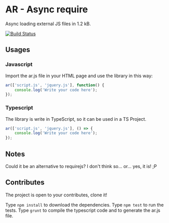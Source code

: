 # AR - Async require

Async loading external JS files in 1.2 kB.

[![Build Status](https://travis-ci.org/MpStyle/ar.svg?branch=master)](https://travis-ci.org/MpStyle/ar)

## Usages

### Javascript

Import the ar.js file in your HTML page and use the library in this way:

```javascript
ar(['script.js', 'jquery.js'], function() {
    console.log('Write your code here');
});
```

### Typescript

The library is write in TypeScript, so it can be used in a TS Project.

```typescript
ar(['script.js', 'jquery.js'], () => {
    console.log('Write your code here');
});
```

## Notes

Could it be an alternative to requirejs?
I don't think so... or... yes, it is! ;P

## Contributes

The project is open to your contributes, clone it!

Type `npm install` to download the dependencies.
Type `npm test` to run the tests.
Type `grunt` to compile the typescript code and to generate the ar.js file.

